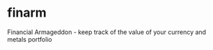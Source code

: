 finarm
======

Financial Armageddon - keep track of the value of your currency and metals portfolio

